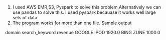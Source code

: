 

1) I used AWS EMR,S3, Pyspark to solve this problem,Alternatively we can use pandas to solve this. I used pyspark becauase it works well large sets of data
2) The program works for more than one file.  Sample output 

domain	search_keyword	revenue
GOOGLE	IPOD	          1920.0
BING	  ZUNE	          1000.0



